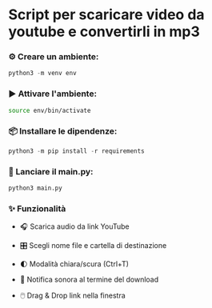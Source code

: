# Script per scaricare video da youtube e convertirli in mp3

### ⚙️ Creare un ambiente:

```python
python3 -m venv env
```

### ▶️ Attivare l'ambiente:

```bash
source env/bin/activate
```

### 📦 Installare le dipendenze:

```python
python3 -m pip install -r requirements
```

### 🚀 Lanciare il main.py:

```python
python3 main.py
```

### ✨ Funzionalità

- 🎧 Scarica audio da link YouTube

- 🎛️ Scegli nome file e cartella di destinazione

- 🌓 Modalità chiara/scura (Ctrl+T)

- 🔔 Notifica sonora al termine del download

- 🖱️ Drag & Drop link nella finestra
